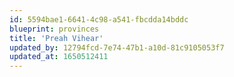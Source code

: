 ```yaml
---
id: 5594bae1-6641-4c98-a541-fbcdda14bddc
blueprint: provinces
title: 'Preah Vihear'
updated_by: 12794fcd-7e74-47b1-a10d-81c9105053f7
updated_at: 1650512411
---
```

